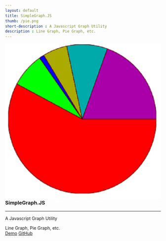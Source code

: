 ```yaml
---
layout: default
title: SimpleGraph.JS
thumb: /pie.png
short-description : A Javascript Graph Utility
description : Line Graph, Pie Graph, etc.
---
```

<img src="/pie.png" align="left" class="img">
<h3>SimpleGraph.JS</h3>
<hr>
<p>A Javascript Graph Utility</p>
<p class="detail">
  Line Graph, Pie Graph, etc.<br>
  <a href="#" class="cta" onclick="window.open('https://truemaxdh.github.io/simpleGraph.js/');">Demo</a>
  <a href="#" class="cta" onclick="window.open('https://github.com/truemaxdh/simpleGraph.js');">GitHub</a>
</p>
